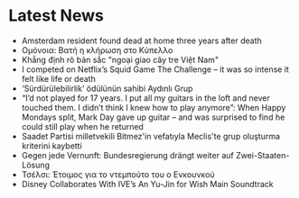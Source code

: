 # Latest News
-  Amsterdam resident found dead at home three years after death
-  Ομόνοια: Βατή η κλήρωση στο Κύπελλο
-  Khẳng định rõ bản sắc "ngoại giao cây tre Việt Nam"
-  I competed on Netflix’s Squid Game The Challenge – it was so intense it felt like life or death
-  ‘Sürdürülebilirlik’ ödülünün sahibi Aydınlı Grup
-  “I’d not played for 17 years. I put all my guitars in the loft and never touched them. I didn’t think I knew how to play anymore”: When Happy Mondays split, Mark Day gave up guitar – and was surprised to find he could still play when he returned
-  Saadet Partisi milletvekili Bitmez'in vefatıyla Meclis'te grup oluşturma kriterini kaybetti
-  Gegen jede Vernunft: Bundesregierung drängt weiter auf Zwei-Staaten-Lösung
-  Τσέλσι: Έτοιμος για το ντεμπούτο του ο Ενκουνκού
-  Disney Collaborates With IVE’s An Yu-Jin for Wish Main Soundtrack
